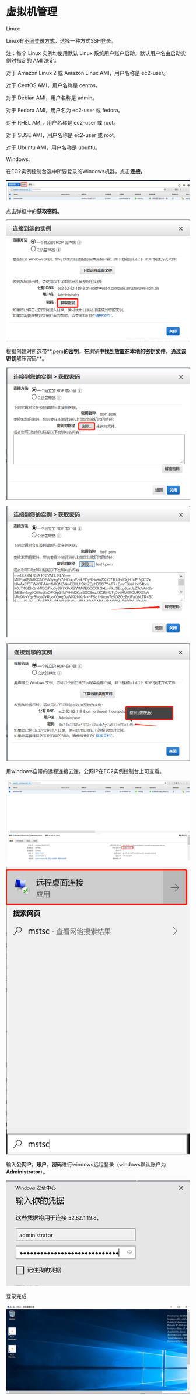 # 虚拟机管理

Linux:

Linux有[不同登录方式](https://docs.aws.amazon.com/zh_cn/AWSEC2/latest/UserGuide/AccessingInstancesLinux.html%20)，选择一种方式SSH登录。

注：每个 Linux 实例均使用默认 Linux 系统用户账户启动。默认用户名由启动实例时指定的 AMI 决定。

对于 Amazon Linux 2 或 Amazon Linux AMI，用户名称是 ec2-user。

对于 CentOS AMI，用户名称是 centos。

对于 Debian AMI，用户名称是 admin。

对于 Fedora AMI，用户名为 ec2-user 或 fedora。

对于 RHEL AMI，用户名称是 ec2-user 或 root。

对于 SUSE AMI，用户名称是 ec2-user 或 root。

对于 Ubuntu AMI，用户名称是 ubuntu。

Windows:

在EC2实例控制台选中所要登录的Windows机器，点击**连接。**

![EC2&#x63A7;&#x5236;&#x53F0;&#x754C;&#x9762;&#x9009;&#x4E2D;&#x6240;&#x8981;&#x767B;&#x5F55;&#x7684;windows&#x673A;&#x5668;](../.gitbook/assets/image%20%285%29.png)

点击弹框中的**获取密码。**

![&#x9009;&#x62E9;&#x83B7;&#x53D6;&#x5BC6;&#x7801;&#x6309;&#x94AE;](../.gitbook/assets/image%20%282%29.png)

根据创建时所选带**.pem**的密钥，在**浏览**中找到放置在本地的密钥文件，通过该密钥**解压密码**。

![&#x627E;&#x5230;&#x5BC6;&#x94A5;&#x8DEF;&#x5F84;&#x4E0A;&#x4F20;](../.gitbook/assets/image%20%281%29.png)

![&#x89E3;&#x538B;&#x5BC6;&#x94A5;&#x83B7;&#x5F97;&#x5BC6;&#x7801;](../.gitbook/assets/image%20%284%29.png)

![&#x70B9;&#x51FB;&#x590D;&#x5236;&#x5BC6;&#x7801;](../.gitbook/assets/image%20%287%29.png)

用windows自带的远程连接去连，公网IP在EC2实例控制台上可查看。

![&#x67E5;&#x627E;EC2&#x516C;&#x7F51;ip](../.gitbook/assets/image%20%283%29.png)

![&#x4F7F;&#x7528;window&#x8FDC;&#x7A0B;&#x8FDE;&#x63A5;](../.gitbook/assets/image.png)

输入**公网IP**，**账户**，**密码**进行windows远程登录（windows默认账户为**Administrator**）。

![&#x8F93;&#x5165;&#x8D26;&#x6237;&#x5BC6;&#x7801;](../.gitbook/assets/image%20%286%29.png)

登录完成

![&#x767B;&#x5F55;&#x6210;&#x529F;&#x754C;&#x9762;](../.gitbook/assets/image%20%288%29.png)

